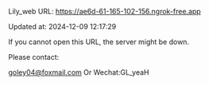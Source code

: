 Lily_web URL: https://ae6d-61-165-102-156.ngrok-free.app

Updated at: 2024-12-09 12:17:29

If you cannot open this URL, the server might be down.

Please contact: 

goley04@foxmail.com Or Wechat:GL_yeaH